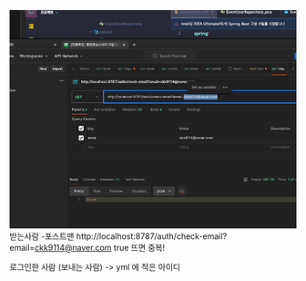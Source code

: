 ![img_1.png](img_1.png)
받는사람 -포스트맨
http://localhost:8787/auth/check-email?email=ckk9114@naver.com
true 뜨면 중복!

로그인한 사람 (보내는 사람) -> yml 에 적은 아이디 

